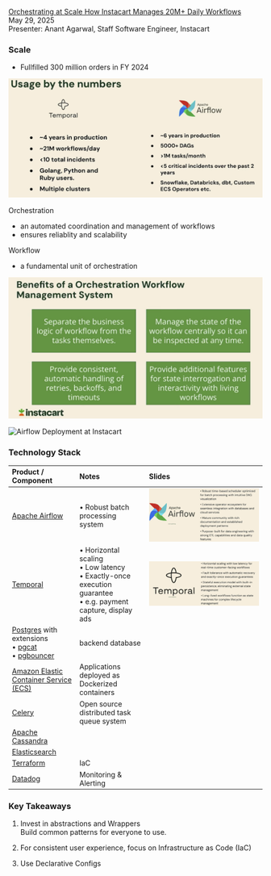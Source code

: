 
[Orchestrating at Scale How Instacart Manages 20M+ Daily Workflows](https://youtu.be/ECN57ZB9xRs)<br>
May 29, 2025<br>
Presenter: Anant Agarwal, Staff Software Engineer, Instacart<br>

### Scale
- Fullfilled 300 million orders in FY 2024<br>

![Usage by numbers](/images/airflow-temporal-usage-by-numbers-instacart.png)

Orchestration
- an automated coordination and management of workflows
- ensures reliablity and scalability

Workflow
- a fundamental unit of orchestration

![Benefits of an Orchestration Workflow](/images/benefits-of-orchestration-workflow-instacart.png)

![Airflow Deployment at Instacart](/images/airflow-deployment-at-instacart.png)

### Technology Stack

| **Product / Component**  | **Notes**               | **Slides**                      |
|:-------------------------|:------------------------|:--------------------------------|
| [Apache Airflow](https://airflow.apache.org) | • Robust batch processing system |![Apache Airflow](/images/apache-airflow-at-instacart.png) |
| [Temporal](https://temporal.io) | • Horizontal scaling<br> • Low latency<br> • Exactly-once execution guarantee<br> • e.g. payment capture, display ads | ![Temporal](/images/temporal-at-instacart.png) |
| [Postgres](https://www.postgresql.org) with extensions<br> • [pgcat](https://pgxn.org/dist/pgcat)<br> • [pgbouncer](https://www.pgbouncer.org) | backend database | |
| [Amazon Elastic Container Service (ECS)](https://aws.amazon.com/ecs/)| Applications deployed as Dockerized containers | |
| [Celery](https://docs.celeryq.dev/en/stable/getting-started/introduction.html) | Open source distributed task queue system | |
| [Apache Cassandra](https://cassandra.apache.org/) | | |
| [Elasticsearch](https://github.com/elastic/elasticsearch) | | |
| [Terraform](https://developer.hashicorp.com/terraform) | IaC | |
| [Datadog](https://www.datadoghq.com/) | Monitoring & Alerting | |


### Key Takeaways

1. Invest in abstractions and Wrappers<br>
   Build common patterns for everyone to use.

2. For consistent user experience, focus on Infrastructure as Code (IaC)

3. Use Declarative Configs
